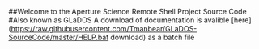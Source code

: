 ##Welcome to the Aperture Science Remote Shell Project Source Code
#Also known as GLaDOS
A download of documentation is avalible [here](https://raw.githubusercontent.com/Tmanbear/GLaDOS-SourceCode/master/HELP.bat download) as a batch file
